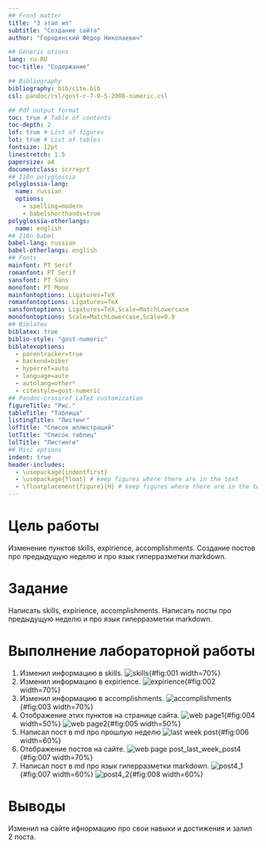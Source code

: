 ```yaml
---
## Front matter
title: "3 этап ип"
subtitle: "Создание сайта"
author: "Городянский Фёдор Николаевич"

## Generic otions
lang: ru-RU
toc-title: "Содержание"

## Bibliography
bibliography: bib/cite.bib
csl: pandoc/csl/gost-r-7-0-5-2008-numeric.csl

## Pdf output format
toc: true # Table of contents
toc-depth: 2
lof: true # List of figures
lot: true # List of tables
fontsize: 12pt
linestretch: 1.5
papersize: a4
documentclass: scrreprt
## I18n polyglossia
polyglossia-lang:
  name: russian
  options:
	- spelling=modern
	- babelshorthands=true
polyglossia-otherlangs:
  name: english
## I18n babel
babel-lang: russian
babel-otherlangs: english
## Fonts
mainfont: PT Serif
romanfont: PT Serif
sansfont: PT Sans
monofont: PT Mono
mainfontoptions: Ligatures=TeX
romanfontoptions: Ligatures=TeX
sansfontoptions: Ligatures=TeX,Scale=MatchLowercase
monofontoptions: Scale=MatchLowercase,Scale=0.9
## Biblatex
biblatex: true
biblio-style: "gost-numeric"
biblatexoptions:
  - parentracker=true
  - backend=biber
  - hyperref=auto
  - language=auto
  - autolang=other*
  - citestyle=gost-numeric
## Pandoc-crossref LaTeX customization
figureTitle: "Рис."
tableTitle: "Таблица"
listingTitle: "Листинг"
lofTitle: "Список иллюстраций"
lotTitle: "Список таблиц"
lolTitle: "Листинги"
## Misc options
indent: true
header-includes:
  - \usepackage{indentfirst}
  - \usepackage{float} # keep figures where there are in the text
  - \floatplacement{figure}{H} # keep figures where there are in the text
---
```


# Цель работы

Изменение пунктов skills, expirience, accomplish­ments.
Создание постов про предыдущую неделю и про язык гиперразметки markdown.

# Задание

Написать skills, expirience, accomplish­ments. 
Написать посты про предыдущую неделю и про язык гиперразметки markdown.



# Выполнение лабораторной работы

1. Изменил информацию в skills.
![skills](image/im1.png){#fig:001 width=70%}
2. Изменил информацию в expirience.
![expirience](image/im2.png){#fig:002 width=70%}
3. Изменил информацию в accomplishments.
![accomplishments](image/im3.png){#fig:003 width=70%}
4. Отображение этих пунктов на странице сайта.
![web page1](image/im4.png){#fig:004 width=50%}
![web page2](image/im5.png){#fig:005 width=50%}
5. Написал пост в md про прошлую неделю
![last week post](image/im7.png){#fig:006 width=60%}
6. Отображение постов на сайте.
![web page post_last_week_post4](image/im6.png){#fig:007 width=70%}
7. Написал пост в md про язык гиперразметки markdown.
![post4_1](image/im8.png){#fig:007 width=60%}
![post4_2](image/im9.png){#fig:008 width=60%}


# Выводы

Изменил на сайте ифнормацию про свои навыки и достижения и залил 2 поста.

